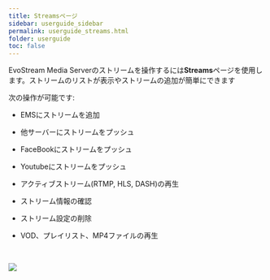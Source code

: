 ```yaml
---
title: Streamsページ
sidebar: userguide_sidebar
permalink: userguide_streams.html
folder: userguide
toc: false
---
```


EvoStream Media Serverのストリームを操作するには**Streams**ページを使用します。ストリームのリストが表示やストリームの追加が簡単にできます

次の操作が可能です:

- EMSにストリームを追加

- 他サーバーにストリームをプッシュ

- FaceBookにストリームをプッシュ

- Youtubeにストリームをプッシュ

- アクティブストリーム(RTMP, HLS, DASH)の再生

- ストリーム情報の確認

- ストリーム設定の削除

- VOD、プレイリスト、MP4ファイルの再生

  ​

![](images/userguide/streams.jpg)
